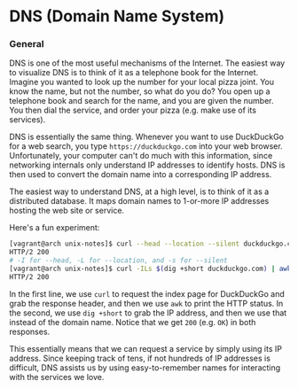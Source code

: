 <!--
Unix Notes © 2021 by Noah Altunian is licensed under Attribution 4.0 International. To view a copy
of this license, visit http://creativecommons.org/licenses/by/4.0/
-->
# DNS (Domain Name System)

### General

DNS is one of the most useful mechanisms of the Internet. The easiest way to visualize DNS is to
think of it as a telephone book for the Internet. Imagine you wanted to look up the number for your
local pizza joint. You know the name, but not the number, so what do you do? You open up a telephone
book and search for the name, and you are given the number. You then dial the service, and order your
pizza (e.g. make use of its services).

DNS is essentially the same thing. Whenever you want to use DuckDuckGo for a web search, you type
`https://duckduckgo.com` into your web browser. Unfortunately, your computer can't do much with this
information, since networking internals only understand IP addresses to identify hosts. DNS is then
used to convert the domain name into a corresponding IP address.

The easiest way to understand DNS, at a high level, is to think of it as a distributed database. It
maps domain names to 1-or-more IP addresses hosting the web site or service.

Here's a fun experiment:
```sh
[vagrant@arch unix-notes]$ curl --head --location --silent duckduckgo.com | awk '/200/'
HTTP/2 200
# -I for --head, -L for --location, and -s for --silent
[vagrant@arch unix-notes]$ curl -ILs $(dig +short duckduckgo.com) | awk '/200/'
HTTP/2 200
```

In the first line, we use `curl` to request the index page for DuckDuckGo and grab the response header,
and then we use `awk` to print the HTTP status. In the second, we use `dig +short` to grab the IP address,
and then we use that instead of the domain name. Notice that we get `200` (e.g. `OK`) in both responses.

This essentially means that we can request a service by simply using its IP address. Since keeping
track of tens, if not hundreds of IP addresses is difficult, DNS assists us by using easy-to-remember
names for interacting with the services we love.

